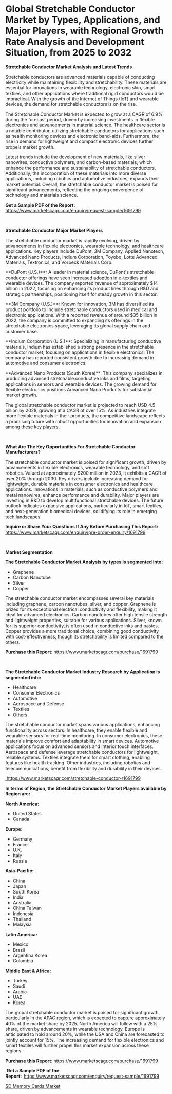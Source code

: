 <p><h1>Global Stretchable Conductor Market by Types, Applications, and Major Players, with Regional Growth Rate Analysis and Development Situation, from 2025 to 2032</h1></p><p><strong>Stretchable Conductor Market Analysis and Latest Trends</strong></p>
<p><p>Stretchable conductors are advanced materials capable of conducting electricity while maintaining flexibility and stretchability. These materials are essential for innovations in wearable technology, electronic skin, smart textiles, and other applications where traditional rigid conductors would be impractical. With the growth of the Internet of Things (IoT) and wearable devices, the demand for stretchable conductors is on the rise.</p><p>The Stretchable Conductor Market is expected to grow at a CAGR of 6.9% during the forecast period, driven by increasing investments in flexible electronics and advancements in material science. The healthcare sector is a notable contributor, utilizing stretchable conductors for applications such as health monitoring devices and electronic band-aids. Furthermore, the rise in demand for lightweight and compact electronic devices further propels market growth.</p><p>Latest trends include the development of new materials, like silver nanowires, conductive polymers, and carbon-based materials, which enhance the performance and sustainability of stretchable conductors. Additionally, the incorporation of these materials into more diverse applications, including robotics and automotive industries, expands their market potential. Overall, the stretchable conductor market is poised for significant advancements, reflecting the ongoing convergence of technology and materials science.</p></p>
<p><strong>Get a Sample PDF of the Report:&nbsp;</strong> <a href="https://www.marketscagr.com/enquiry/request-sample/1691799?utm_campaign=2241&utm_medium=2&utm_source=Github&utm_content=ia&utm_term=10022025&utm_id=stretchable-conductor">https://www.marketscagr.com/enquiry/request-sample/1691799</a></p>
<p>&nbsp;</p>
<p><strong>Stretchable Conductor Major Market Players</strong></p>
<p><p>The stretchable conductor market is rapidly evolving, driven by advancements in flexible electronics, wearable technology, and healthcare applications. Key players include DuPont, 3M Company, Applied Nanotech, Advanced Nano Products, Indium Corporation, Toyobo, Lotte Advanced Materials, Textronics, and Vorbeck Materials Corp.</p><p>**DuPont (U.S.)**: A leader in material science, DuPont's stretchable conductor offerings have seen increased adoption in e-textiles and wearable devices. The company reported revenue of approximately $14 billion in 2022, focusing on enhancing its product lines through R&D and strategic partnerships, positioning itself for steady growth in this sector.</p><p>**3M Company (U.S.)**: Known for innovation, 3M has diversified its product portfolio to include stretchable conductors used in medical and electronic applications. With a reported revenue of around $35 billion in 2022, the company is committed to expanding its offerings in the stretchable electronics space, leveraging its global supply chain and customer base.</p><p>**Indium Corporation (U.S.)**: Specializing in manufacturing conductive materials, Indium has established a strong presence in the stretchable conductor market, focusing on applications in flexible electronics. The company has reported consistent growth due to increasing demand in automotive and consumer electronics.</p><p>**Advanced Nano Products (South Korea)**: This company specializes in producing advanced stretchable conductive inks and films, targeting applications in sensors and wearable devices. The growing demand for flexible electronics positions Advanced Nano Products for substantial market growth.</p><p>The global stretchable conductor market is projected to reach USD 4.5 billion by 2028, growing at a CAGR of over 15%. As industries integrate more flexible materials in their products, the competitive landscape reflects a promising future with robust opportunities for innovation and expansion among these key players.</p></p>
<p>&nbsp;</p>
<p><strong>What Are The Key Opportunities For Stretchable Conductor Manufacturers?</strong></p>
<p><p>The stretchable conductor market is poised for significant growth, driven by advancements in flexible electronics, wearable technology, and soft robotics. Valued at approximately $200 million in 2023, it exhibits a CAGR of over 20% through 2030. Key drivers include increasing demand for lightweight, durable materials in consumer electronics and healthcare applications. Innovations in materials, such as conductive polymers and metal nanowires, enhance performance and durability. Major players are investing in R&D to develop multifunctional stretchable devices. The future outlook indicates expansive applications, particularly in IoT, smart textiles, and next-generation biomedical devices, solidifying its role in emerging tech landscapes.</p></p>
<p><strong>Inquire or Share Your Questions If Any Before Purchasing This Report:</strong> <a href="https://www.marketscagr.com/enquiry/pre-order-enquiry/1691799?utm_campaign=2241&utm_medium=2&utm_source=Github&utm_content=ia&utm_term=10022025&utm_id=stretchable-conductor">https://www.marketscagr.com/enquiry/pre-order-enquiry/1691799</a></p>
<p>&nbsp;</p>
<p><strong>Market Segmentation</strong></p>
<p><strong>The Stretchable Conductor Market Analysis by types is segmented into:</strong></p>
<p><ul><li>Graphene</li><li>Carbon Nanotube</li><li>Silver</li><li>Copper</li></ul></p>
<p><p>The stretchable conductor market encompasses several key materials including graphene, carbon nanotubes, silver, and copper. Graphene is prized for its exceptional electrical conductivity and flexibility, making it ideal for advanced electronics. Carbon nanotubes offer high tensile strength and lightweight properties, suitable for various applications. Silver, known for its superior conductivity, is often used in conductive inks and pastes. Copper provides a more traditional choice, combining good conductivity with cost-effectiveness, though its stretchability is limited compared to the others.</p></p>
<p><strong>Purchase this Report:&nbsp;</strong><a href="https://www.marketscagr.com/purchase/1691799?utm_campaign=2241&utm_medium=2&utm_source=Github&utm_content=ia&utm_term=10022025&utm_id=stretchable-conductor">https://www.marketscagr.com/purchase/1691799</a></p>
<p>&nbsp;</p>
<p><strong>The Stretchable Conductor Market Industry Research by Application is segmented into:</strong></p>
<p><ul><li>Healthcare</li><li>Consumer Electronics</li><li>Automotive</li><li>Aerospace and Defense</li><li>Textiles</li><li>Others</li></ul></p>
<p><p>The stretchable conductor market spans various applications, enhancing functionality across sectors. In healthcare, they enable flexible and wearable sensors for real-time monitoring. In consumer electronics, these materials improve comfort and adaptability in smart devices. Automotive applications focus on advanced sensors and interior touch interfaces. Aerospace and defense leverage stretchable conductors for lightweight, reliable systems. Textiles integrate them for smart clothing, enabling features like health tracking. Other industries, including robotics and telecommunications, benefit from flexibility and durability in their devices.</p></p>
<p><a href="https://www.marketscagr.com/stretchable-conductor-r1691799?utm_campaign=2241&utm_medium=2&utm_source=Github&utm_content=ia&utm_term=10022025&utm_id=stretchable-conductor">&nbsp;https://www.marketscagr.com/stretchable-conductor-r1691799</a></p>
<p><strong>In terms of Region, the Stretchable Conductor Market Players available by Region are:</strong></p>
<p>
    <p> <strong> North America: </strong>
        <ul>
            <li>United States</li>
            <li>Canada</li>
        </ul>
        </p> 
    <p> <strong> Europe: </strong>
        <ul>
            <li>Germany</li>
            <li>France</li>
            <li>U.K.</li>
            <li>Italy</li>
            <li>Russia</li>
        </ul>
        </p> 
    <p> <strong> Asia-Pacific: </strong>
        <ul>
            <li>China</li>
            <li>Japan</li>
            <li>South Korea</li>
            <li>India</li>
            <li>Australia</li>
            <li>China Taiwan</li>
            <li>Indonesia</li>
            <li>Thailand</li>
            <li>Malaysia</li>
        </ul>
        </p> 
    <p> <strong> Latin America: </strong>
        <ul>
            <li>Mexico</li>
            <li>Brazil</li>
            <li>Argentina Korea</li>
            <li>Colombia</li>
        </ul>
        </p> 
    <p> <strong> Middle East & Africa: </strong>
        <ul>
            <li>Turkey</li>
            <li>Saudi</li>
            <li>Arabia</li>
            <li>UAE</li>
            <li>Korea</li>
        </ul>
    </p>
    </p>
<p><p>The global stretchable conductor market is poised for significant growth, particularly in the APAC region, which is expected to capture approximately 40% of the market share by 2025. North America will follow with a 25% share, driven by advancements in wearable technology. Europe is anticipated to hold around 20%, while the USA and China are forecasted to jointly account for 15%. The increasing demand for flexible electronics and smart textiles will further propel this market expansion across these regions.</p></p>
<p><strong>Purchase this Report: </strong><a href="https://www.marketscagr.com/purchase/1691799?utm_campaign=2241&utm_medium=2&utm_source=Github&utm_content=ia&utm_term=10022025&utm_id=stretchable-conductor">https://www.marketscagr.com/purchase/1691799</a></p>
<p>&nbsp;<strong>Get a Sample PDF of the Report:&nbsp;&nbsp;</strong><a href="https://www.marketscagr.com/enquiry/request-sample/1691799?utm_campaign=2241&utm_medium=2&utm_source=Github&utm_content=ia&utm_term=10022025&utm_id=stretchable-conductor">https://www.marketscagr.com/enquiry/request-sample/1691799</a></p>
<p><strong></strong></p>
<p><p><a href="https://github.com/edacruz6/Market-Research-Report-List-1/blob/main/sd-memory-cards-market.md?utm_campaign=2241&utm_medium=2&utm_source=Github&utm_content=ia&utm_term=10022025&utm_id=stretchable-conductor">SD Memory Cards Market</a></p></p>